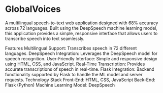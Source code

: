 # GlobalVoices
A multilingual speech-to-text web application designed with 68% accuracy across 72 languages. Built using the DeepSpeech machine learning model, this application provides a simple, responsive interface that allows users to transcribe speech into text seamlessly.

Features
Multilingual Support: Transcribes speech in 72 different languages.
DeepSpeech Integration: Leverages the DeepSpeech model for speech recognition.
User-Friendly Interface: Simple and responsive design using HTML, CSS, and JavaScript.
Real-Time Transcription: Provides accurate transcriptions of speech in real-time.
Flask Integration: Backend functionality supported by Flask to handle the ML model and server requests.
Technology Stack
Front-End: HTML, CSS, JavaScript
Back-End: Flask (Python)
Machine Learning Model: DeepSpeech
